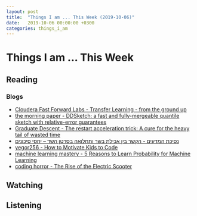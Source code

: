 ```yaml
---
layout: post
title:  "Things I am ... This Week (2019-10-06)"
date:   2019-10-06 00:00:00 +0300
categories: things_i_am
---
```


# Things I am ... This Week  

## Reading  

### Blogs

- [Cloudera Fast Forward Labs - Transfer Learning - from the ground up][ff1]
- [the morning paper - DDSketch: a fast and fully-mergeable quantile sketch with relative-error guarantees][mp1]
- [Graduate Descent - The restart acceleration trick: A cure for the heavy tail of wasted time][tv1]
- [נסיכת המדעים - הקשר בין אכילת בשר ותחלואה בסרטן השד – יחסי סיכונים][sp1]
- [yegor256 - How to Motivate Kids to Code][yegor1]
- [machine learning mastery - 5 Reasons to Learn Probability for Machine Learning][mlm1]
- [coding horror - The Rise of the Electric Scooter][co1]

## Watching  

## Listening  

[ff1]:https://blog.fastforwardlabs.com/2019/09/05/transfer-learning-from-the-ground-up.html
[mp1]:https://blog.acolyer.org/2019/09/06/ddsketch/
[tv1]:http://timvieira.github.io/blog/post/2019/09/06/the-restart-acceleration-trick-a-cure-for-the-heavy-tail-of-wasted-time/
[sp1]:http://www.sci-princess.info/archives/3299
[yegor1]:https://www.yegor256.com/2019/09/10/how-to-motivate-kids-to-code.html
[mlm1]:https://machinelearningmastery.com/why-learn-probability-for-machine-learning/
[co1]:https://blog.codinghorror.com/the-rise-of-the-electric-scooter/
